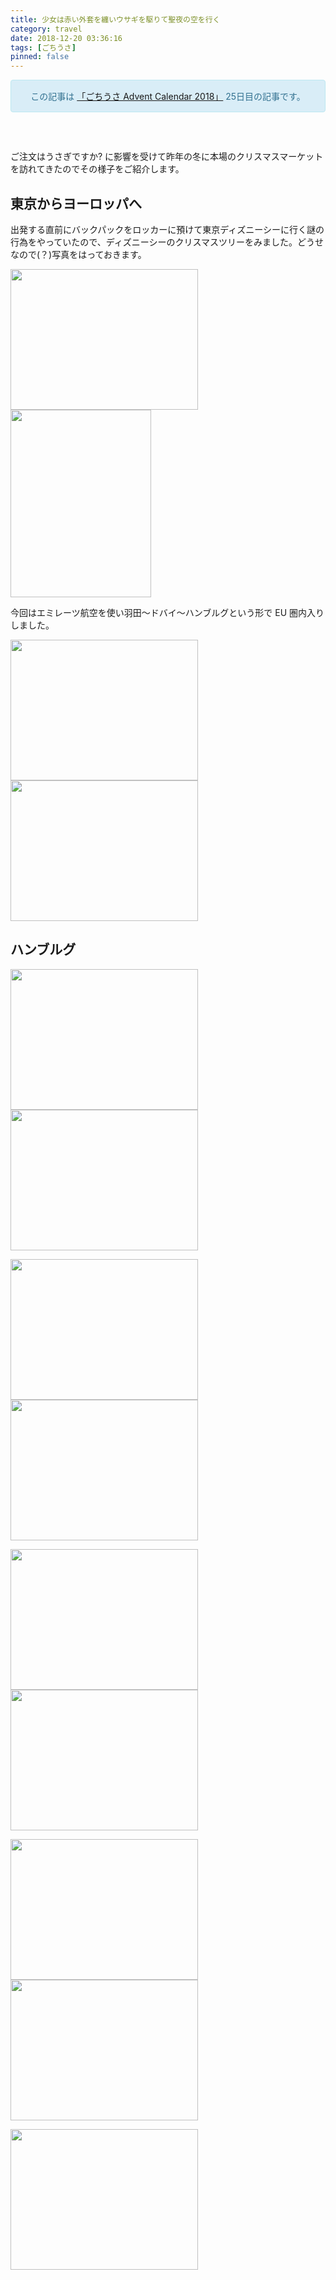 ```yaml
---
title: 少女は赤い外套を纏いウサギを駆りて聖夜の空を行く
category: travel
date: 2018-12-20 03:36:16
tags: [ごちうさ]
pinned: false
---
```


<p><style>
<!--
    .alert-info {
        text-align: center;
        border: 1px solid;
        padding: 15px;
        border-radius: 4px;
        color: #31708f;
        background-color: #d9edf7;
        border-color: #bce8f1;
        margin-bottom: 60px;
    }
-->
</style></p>

<div class="alert alert-info text-center">この記事は <a href="https://adventar.org/calendars/3020">「ごちうさ Advent Calendar 2018」</a> 25日目の記事です。</div>

ご注文はうさぎですか? に影響を受けて昨年の冬に本場のクリスマスマーケットを訪れてきたのでその様子をご紹介します。

## 東京からヨーロッパへ

出発する直前にバックパックをロッカーに預けて東京ディズニーシーに行く謎の行為をやっていたので、ディズニーシーのクリスマスツリーをみました。どうせなので(？)写真をはっておきます。

<a href="https://static.53ningen.com/wp-content/uploads/2018/12/20021327/370EC095-C3ED-400D-A8AC-1796B2A77DB0.jpeg"><img src="https://static.53ningen.com/wp-content/uploads/2018/12/20021327/370EC095-C3ED-400D-A8AC-1796B2A77DB0-300x225.jpeg" alt="" width="300" height="225" class="alignnone size-medium wp-image-4110" /></a> <a href="https://static.53ningen.com/wp-content/uploads/2018/12/20021322/F74FB997-05D6-443C-A8EC-ED2C1D349FD7-e1545240433626.jpeg"><img src="https://static.53ningen.com/wp-content/uploads/2018/12/20021322/F74FB997-05D6-443C-A8EC-ED2C1D349FD7-e1545240433626-225x300.jpeg" alt="" width="225" height="300" class="alignnone size-medium wp-image-4109" /></a>

今回はエミレーツ航空を使い羽田〜ドバイ〜ハンブルグという形で EU 圏内入りしました。

<a href="https://static.53ningen.com/wp-content/uploads/2018/12/20021332/54E2339C-BB55-4599-B766-862000B01091.jpeg"><img src="https://static.53ningen.com/wp-content/uploads/2018/12/20021332/54E2339C-BB55-4599-B766-862000B01091-300x225.jpeg" alt="" width="300" height="225" class="alignnone size-medium wp-image-4111" /></a> <a href="https://static.53ningen.com/wp-content/uploads/2018/12/20021338/D275A2CC-2421-404F-92A5-33C7EFFE4712.jpeg"><img src="https://static.53ningen.com/wp-content/uploads/2018/12/20021338/D275A2CC-2421-404F-92A5-33C7EFFE4712-300x225.jpeg" alt="" width="300" height="225" class="alignnone size-medium wp-image-4112" /></a>

## ハンブルグ

<a href="https://static.53ningen.com/wp-content/uploads/2018/12/20021344/1DC02D42-8D35-42F9-BF3A-45B09370F1EC.jpeg"><img src="https://static.53ningen.com/wp-content/uploads/2018/12/20021344/1DC02D42-8D35-42F9-BF3A-45B09370F1EC-300x225.jpeg" alt="" width="300" height="225" class="alignnone size-medium wp-image-4113" /></a> <a href="https://static.53ningen.com/wp-content/uploads/2018/12/20021355/A5FAA06C-5807-4ECB-A8DD-86CCB9D8C3D7.jpeg"><img src="https://static.53ningen.com/wp-content/uploads/2018/12/20021355/A5FAA06C-5807-4ECB-A8DD-86CCB9D8C3D7-300x225.jpeg" alt="" width="300" height="225" class="alignnone size-medium wp-image-4114" /></a>

<a href="https://static.53ningen.com/wp-content/uploads/2018/12/20021400/19432A13-CF8B-4DB6-8705-3D0CD9274DDE.jpeg"><img src="https://static.53ningen.com/wp-content/uploads/2018/12/20021400/19432A13-CF8B-4DB6-8705-3D0CD9274DDE-300x225.jpeg" alt="" width="300" height="225" class="alignnone size-medium wp-image-4115" /></a> <a href="https://static.53ningen.com/wp-content/uploads/2018/12/20021406/D795B91B-6D4D-403F-9DCE-51562077DC5B.jpeg"><img src="https://static.53ningen.com/wp-content/uploads/2018/12/20021406/D795B91B-6D4D-403F-9DCE-51562077DC5B-300x225.jpeg" alt="" width="300" height="225" class="alignnone size-medium wp-image-4116" /></a>

<a href="https://static.53ningen.com/wp-content/uploads/2018/12/20021411/0AF5B127-1109-4E73-A394-547B07958CCF.jpeg"><img src="https://static.53ningen.com/wp-content/uploads/2018/12/20021411/0AF5B127-1109-4E73-A394-547B07958CCF-300x225.jpeg" alt="" width="300" height="225" class="alignnone size-medium wp-image-4117" /></a> <a href="https://static.53ningen.com/wp-content/uploads/2018/12/20021417/D8F7B86B-F900-48D3-9E26-AE71604A07E7.jpeg"><img src="https://static.53ningen.com/wp-content/uploads/2018/12/20021417/D8F7B86B-F900-48D3-9E26-AE71604A07E7-300x225.jpeg" alt="" width="300" height="225" class="alignnone size-medium wp-image-4118" /></a>

<a href="https://static.53ningen.com/wp-content/uploads/2018/12/20021424/A3A96C57-A3F1-42CA-A36C-116E76B77818.jpeg"><img src="https://static.53ningen.com/wp-content/uploads/2018/12/20021424/A3A96C57-A3F1-42CA-A36C-116E76B77818-300x225.jpeg" alt="" width="300" height="225" class="alignnone size-medium wp-image-4119" /></a> <a href="https://static.53ningen.com/wp-content/uploads/2018/12/20021429/75FE3FCE-E79C-4655-B5FC-2A257A957884.jpeg"><img src="https://static.53ningen.com/wp-content/uploads/2018/12/20021429/75FE3FCE-E79C-4655-B5FC-2A257A957884-300x225.jpeg" alt="" width="300" height="225" class="alignnone size-medium wp-image-4120" /></a>

<a href="https://static.53ningen.com/wp-content/uploads/2018/12/20021436/DFC00C1F-AE9E-46BB-9A59-6B9D54555894.jpeg"><img src="https://static.53ningen.com/wp-content/uploads/2018/12/20021436/DFC00C1F-AE9E-46BB-9A59-6B9D54555894-300x225.jpeg" alt="" width="300" height="225" class="alignnone size-medium wp-image-4121" /></a>
